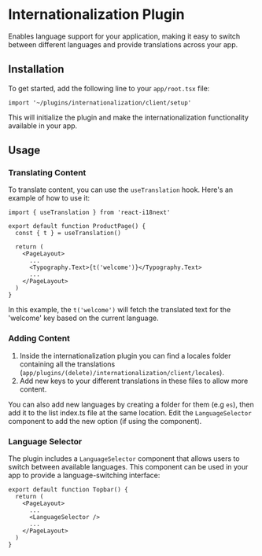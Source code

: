 # Internationalization Plugin

Enables language support for your application, making it easy to switch between different languages and provide translations across your app.

## Installation

To get started, add the following line to your `app/root.tsx` file:

```tsx
import '~/plugins/internationalization/client/setup'
```

This will initialize the plugin and make the internationalization functionality available in your app.

## Usage

### Translating Content

To translate content, you can use the `useTranslation` hook. Here's an example of how to use it:

```tsx
import { useTranslation } from 'react-i18next'

export default function ProductPage() {
  const { t } = useTranslation()

  return (
    <PageLayout>
      ...
      <Typography.Text>{t('welcome')}</Typography.Text>
      ...
    </PageLayout>
  )
}
```

In this example, the `t('welcome')` will fetch the translated text for the 'welcome' key based on the current language.

### Adding Content

1. Inside the internationalization plugin you can find a locales folder containing all the translations (`app/plugins/(delete)/internationalization/client/locales`).
2. Add new keys to your different translations in these files to allow more content.

You can also add new languages by creating a folder for them (e.g `es`), then add it to the list index.ts file at the same location.
Edit the `LanguageSelector` component to add the new option (if using the component).

### Language Selector

The plugin includes a `LanguageSelector` component that allows users to switch between available languages.
This component can be used in your app to provide a language-switching interface:

```tsx
export default function Topbar() {
  return (
    <PageLayout>
      ...
      <LanguageSelector />
      ...
    </PageLayout>
  )
}
```

